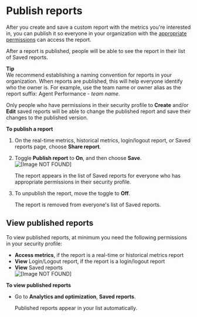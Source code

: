 # Publish reports<a name="publish-reports"></a>

After you create and save a custom report with the metrics you're interested in, you can publish it so everyone in your organization with the [appropriate permissions](#view-published-reports) can access the report\.

After a report is published, people will be able to see the report in their list of Saved reports\.

**Tip**  
We recommend establishing a naming convention for reports in your organization\. When reports are published, this will help everyone identify who the owner is\. For example, use the team name or owner alias as the report suffix: Agent Performance \- *team name*\.

Only people who have permissions in their security profile to **Create** and/or **Edit** saved reports will be able to change the published report and save their changes to the published version\.

**To publish a report**

1. On the real\-time metrics, historical metrics, login/logout report, or Saved reports page, choose **Share report**\.

1. Toggle **Publish report** to **On**, and then choose **Save**\.  
![\[Image NOT FOUND\]](http://docs.aws.amazon.com/connect/latest/adminguide/images/publish-a-report.png)

   The report appears in the list of Saved reports for everyone who has appropriate permissions in their security profile\.

1. To unpublish the report, move the toggle to **Off**\. 

   The report is removed from everyone's list of Saved reports\.

## View published reports<a name="view-published-reports"></a>

To view published reports, at minimum you need the following permissions in your security profile:
+  **Access metrics**, if the report is a real\-time or historical metrics report
+  **View** Login/Logout report, if the report is a login/logout report
+  **View** Saved reports  
![\[Image NOT FOUND\]](http://docs.aws.amazon.com/connect/latest/adminguide/images/permissions-view-saved-metrics-reports.png)

**To view published reports**
+ Go to **Analytics and optimization**, **Saved reports**\. 

  Published reports appear in your list automatically\.